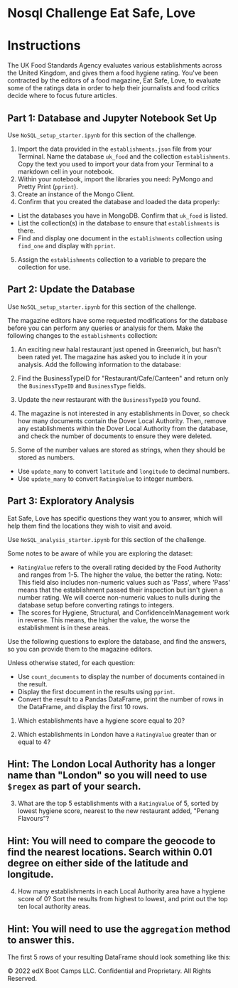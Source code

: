 # Nosql Challenge Eat Safe, Love

# Instructions

The UK Food Standards Agency evaluates various establishments across the United Kingdom, and gives them a food hygiene rating. You've been contracted by the editors of a food magazine, Eat Safe, Love, to evaluate some of the ratings data in order to help their journalists and food critics decide where to focus future articles.


## Part 1: Database and Jupyter Notebook Set Up

Use `NoSQL_setup_starter.ipynb` for this section of the challenge.

1. Import the data provided in the `establishments.json` file from your Terminal. Name the database `uk_food` and the collection `establishments`. Copy the text you used to import your data from your Terminal to a markdown cell in your notebook.
2. Within your notebook, import the libraries you need: PyMongo and Pretty Print (`pprint`).
3. Create an instance of the Mongo Client.
4. Confirm that you created the database and loaded the data properly:
  * List the databases you have in MongoDB. Confirm that `uk_food` is listed.
  * List the collection(s) in the database to ensure that `establishments` is there.
  * Find and display one document in the `establishments` collection using `find_one` and display with `pprint`.
5. Assign the `establishments` collection to a variable to prepare the collection for use.


## Part 2: Update the Database

Use `NoSQL_setup_starter.ipynb` for this section of the challenge.

The magazine editors have some requested modifications for the database before you can perform any queries or analysis for them. Make the following changes to the `establishments` collection:

1. An exciting new halal restaurant just opened in Greenwich, but hasn't been rated yet. The magazine has asked you to include it in your analysis. Add the following information to the database:





2. Find the BusinessTypeID for "Restaurant/Cafe/Canteen" and return only the `BusinessTypeID` and `BusinessType` fields.
3. Update the new restaurant with the `BusinessTypeID` you found.
4. The magazine is not interested in any establishments in Dover, so check how many documents contain the Dover Local Authority. Then, remove any establishments within the Dover Local Authority from the database, and check the number of documents to ensure they were deleted.
5. Some of the number values are stored as strings, when they should be stored as numbers.
  * Use `update_many` to convert `latitude` and `longitude` to decimal numbers.
  * Use `update_many` to convert `RatingValue` to integer numbers.


## Part 3: Exploratory Analysis

Eat Safe, Love has specific questions they want you to answer, which will help them find the locations they wish to visit and avoid.

Use `NoSQL_analysis_starter.ipynb` for this section of the challenge.

Some notes to be aware of while you are exploring the dataset:
  * `RatingValue` refers to the overall rating decided by the Food Authority and ranges from 1-5. The higher the value, the better the rating.
    Note: This field also includes non-numeric values such as 'Pass', where 'Pass' means that the establishment passed their inspection but isn't given a number rating. We will coerce non-numeric values to nulls during the database setup before converting ratings to integers.
  * The scores for Hygiene, Structural, and ConfidenceInManagement work in reverse. This means, the higher the value, the worse the establishment is in these areas.

Use the following questions to explore the database, and find the answers, so you can provide them to the magazine editors.

Unless otherwise stated, for each question:
  * Use `count_documents` to display the number of documents contained in the result.
  * Display the first document in the results using `pprint`.
  * Convert the result to a Pandas DataFrame, print the number of rows in the DataFrame, and display the first 10 rows.

  1. Which establishments have a hygiene score equal to 20?

  2. Which establishments in London have a `RatingValue` greater than or equal to 4?
  ## Hint: The London Local Authority has a longer name than "London" so you will need to use `$regex` as part of your search.

  3. What are the top 5 establishments with a `RatingValue` of 5, sorted by lowest hygiene score, nearest to the new restaurant added, "Penang Flavours"?
  ## Hint: You will need to compare the geocode to find the nearest locations. Search within 0.01 degree on either side of the latitude and longitude.

  4. How many establishments in each Local Authority area have a hygiene score of 0? Sort the results from highest to lowest, and print out the top ten local authority areas.
  ## Hint: You will need to use the `aggregation` method to answer this.

  The first 5 rows of your resulting DataFrame should look something like this:



© 2022 edX Boot Camps LLC. Confidential and Proprietary. All Rights Reserved.
